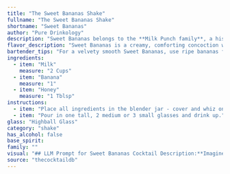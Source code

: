 ```yaml
---
title: "The Sweet Bananas Shake"
fullname: "The Sweet Bananas Shake"
shortname: "Sweet Bananas"
author: "Pure Drinkology"
description: "Sweet Bananas belongs to the **Milk Punch family**, a historical cocktail category featuring milk and spirits.  While its exact origin is unknown, milk punches have been enjoyed for centuries, likely originating in colonial America.  This simple yet delightful drink is a refreshing take on this classic style. "
flavor_description: "Sweet Bananas is a creamy, comforting concoction with a distinct banana flavor. The sweetness of the honey balances the natural sweetness of the banana, creating a harmonious taste. The milk provides a smooth, velvety texture and adds a touch of dairy richness. This cocktail is a delightful and satisfying treat, reminiscent of a banana milkshake with a touch of honeyed sweetness. "
bartender_tips: "For a velvety smooth Sweet Bananas, use ripe bananas for maximum sweetness and flavor. Blend them thoroughly with milk until completely smooth. A touch of honey adds depth, so start with a teaspoon and adjust to your taste.  Chill the mixture for optimal refreshment.  For a fancier presentation, rim the glass with crushed banana chips. "
ingredients:
  - item: "Milk"
    measure: "2 Cups"
  - item: "Banana"
    measure: "1"
  - item: "Honey"
    measure: "1 Tblsp"
instructions:
  - item: "Place all ingredients in the blender jar - cover and whiz on medium speed until well blended."
  - item: "Pour in one tall, 2 medium or 3 small glasses and drink up."
glass: "Highball Glass"
category: "shake"
has_alcohol: false
base_spirit:
family: ""
visual: "## LLM Prompt for Sweet Bananas Cocktail Description:**Imagine a glass filled with a creamy, pale yellow liquid, reminiscent of a banana milkshake.  The surface shimmers with a delicate sheen, like a thin layer of honey.  Tiny bubbles rise from the depths, hinting at a gentle sweetness.  The aroma is an intoxicating blend of ripe banana and subtle floral notes from the honey.  What words would you use to describe this visual and olfactory experience?** **Bonus:** * **Include a sentence describing the consistency of the drink, e.g., The liquid is thick and velvety, almost like a mousse.*** **Mention any interesting visual elements, e.g., A single banana slice sits on the rim of the glass, adding a touch of rustic charm.** "
source: "thecocktaildb"
---
```


